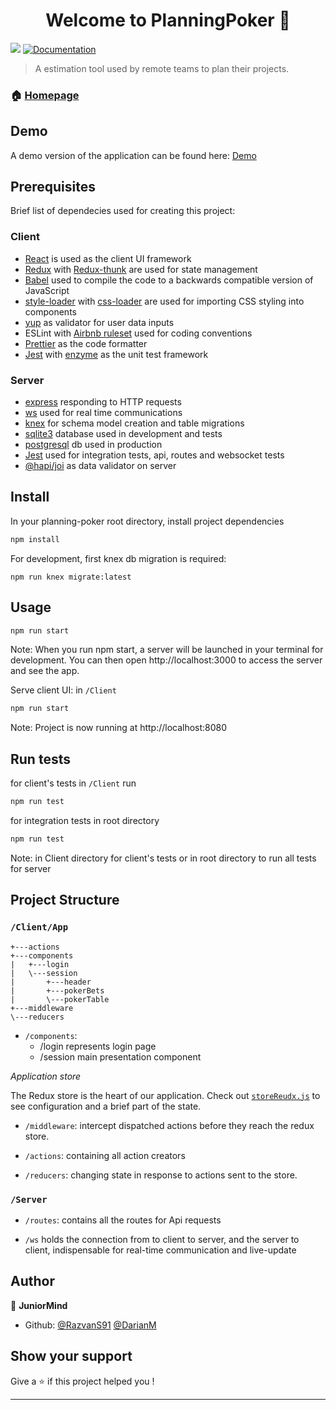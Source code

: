 <h1 align="center">Welcome to PlanningPoker 👋</h1>
<p>
  <img src="https://img.shields.io/badge/version-1.0.0-blue.svg?cacheSeconds=2592000" />
  <a href="https://github.com/DarianM/PlanningPoker">
    <img alt="Documentation" src="https://img.shields.io/badge/documentation-yes-brightgreen.svg" target="_blank" />
  </a>
</p>

> A estimation tool used by remote teams to plan their projects.

### 🏠 [Homepage](https://github.com/DarianM/PlanningPoker)

## Demo

A demo version of the application can be found here:
[Demo](https://planning-pokerjm.herokuapp.com)

## Prerequisites

Brief list of dependecies used for creating this project:

### Client

- [React](https://reactjs.org/) is used as the client UI framework
- [Redux](https://redux.js.org/) with [Redux-thunk](https://www.npmjs.com/package/redux-thunk) are used for state management
- [Babel](https://www.npmjs.com/package/@babel/core) used to compile the code to a backwards compatible version of JavaScript
- [style-loader](https://www.npmjs.com/package/style-loader) with [css-loader](https://github.com/webpack-contrib/css-loader) are used for importing CSS styling into components
- [yup](https://www.npmjs.com/package/yup) as validator for user data inputs
- ESLint with [Airbnb ruleset](https://www.npmjs.com/package/eslint-config-airbnb) used for coding conventions
- [Prettier](https://www.npmjs.com/package/prettier) as the code formatter
- [Jest](https://www.npmjs.com/package/jest) with [enzyme](https://www.npmjs.com/package/enzyme) as the unit test framework

### Server

- [express](https://www.npmjs.com/package/express) responding to HTTP requests
- [ws](https://www.npmjs.com/package/ws) used for real time communications
- [knex](https://www.npmjs.com/package/knex) for schema model creation and table migrations
- [sqlite3](https://www.npmjs.com/package/sqlite3) database used in development and tests
- [postgresql](https://www.npmjs.com/package/pg) db used in production
- [Jest](https://www.npmjs.com/package/jest) used for integration tests, api, routes and websocket tests
- [@hapi/joi](https://www.npmjs.com/package/@hapi/joi) as data validator on server

## Install

In your planning-poker root directory, install project dependencies

```sh
npm install
```

For development, first knex db migration is required:

```
npm run knex migrate:latest
```

## Usage

```sh
npm run start
```

Note: When you run npm start, a server will be launched in your terminal for development. You can then open http://localhost:3000 to access the server and see the app.

Serve client UI: in `/Client`

```sh
npm run start
```

Note: Project is now running at http://localhost:8080

## Run tests

for client's tests in `/Client` run

```sh
npm run test
```

for integration tests in root directory

```sh
npm run test
```

Note: in Client directory for client's tests or in root directory to run all tests for server

## Project Structure

### `/Client/App`

```
+---actions
+---components
|   +---login
|   \---session
|       +---header
|       +---pokerBets
|       \---pokerTable
+---middleware
\---reducers
```

- `/components`:
  - /login represents login page
  - /session main presentation component

_Application store_

The Redux store is the heart of our application. Check out [`storeReudx.js`](https://github.com/DarianM/PlanningPoker/blob/master/Client/src/storeRedux.js) to see configuration and a brief part of the state.

- `/middleware`: intercept dispatched actions before they reach the redux store.

- `/actions`: containing all action creators

- `/reducers`: changing state in response to actions sent to the store.

### `/Server`

- `/routes`: contains all the routes for Api requests

- `/ws` holds the connection from to client to server, and the server to client, indispensable for real-time communication and live-update

## Author

👤 **JuniorMind**

- Github:
  [@RazvanS91](https://github.com/RazvanS91)
  [@DarianM](https://github.com/DarianM)

## Show your support

Give a ⭐️ if this project helped you !

---
